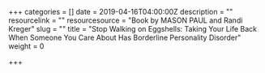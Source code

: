 +++
categories = []
date = 2019-04-16T04:00:00Z
description = ""
resourcelink = ""
resourcesource = "Book by MASON PAUL and Randi Kreger"
slug = ""
title = "Stop Walking on Eggshells: Taking Your Life Back When Someone You Care About Has Borderline Personality Disorder"
weight = 0

+++
